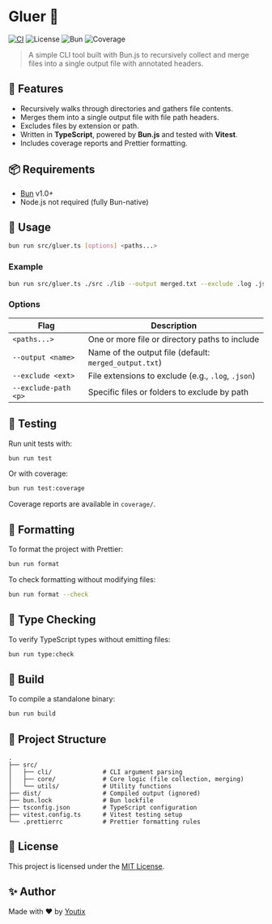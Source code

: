# Gluer 🧷

[![CI](https://github.com/youtix/gluer/actions/workflows/ci.yml/badge.svg)](https://github.com/youtix/gluer/actions/workflows/ci.yml)
![License](https://img.shields.io/badge/license-MIT-blue)
![Bun](https://img.shields.io/badge/bun-v1.0+-green)
![Coverage](https://img.shields.io/badge/coverage-77%25-yellow)

> A simple CLI tool built with Bun.js to recursively collect and merge files into a single output file with annotated headers.

## 🚀 Features

- Recursively walks through directories and gathers file contents.
- Merges them into a single output file with file path headers.
- Excludes files by extension or path.
- Written in **TypeScript**, powered by **Bun.js** and tested with **Vitest**.
- Includes coverage reports and Prettier formatting.

## 📦 Requirements

- [Bun](https://bun.sh) v1.0+
- Node.js not required (fully Bun-native)

## 📄 Usage

```bash
bun run src/gluer.ts [options] <paths...>
```

### Example

```bash
bun run src/gluer.ts ./src ./lib --output merged.txt --exclude .log .json --exclude-path dist
```

### Options

| Flag                 | Description                                            |
| -------------------- | ------------------------------------------------------ |
| `<paths...>`         | One or more file or directory paths to include         |
| `--output <name>`    | Name of the output file (default: `merged_output.txt`) |
| `--exclude <ext>`    | File extensions to exclude (e.g., `.log`, `.json`)     |
| `--exclude-path <p>` | Specific files or folders to exclude by path           |

## 🧪 Testing

Run unit tests with:

```bash
bun run test
```

Or with coverage:

```bash
bun run test:coverage
```

Coverage reports are available in `coverage/`.

## 🧹 Formatting

To format the project with Prettier:

```bash
bun run format
```

To check formatting without modifying files:

```bash
bun run format --check
```

## 🧾 Type Checking

To verify TypeScript types without emitting files:

```bash
bun run type:check
```

## 🔨 Build

To compile a standalone binary:

```bash
bun run build
```

## 📁 Project Structure

```
.
├── src/
│   ├── cli/              # CLI argument parsing
│   ├── core/             # Core logic (file collection, merging)
│   └── utils/            # Utility functions
├── dist/                 # Compiled output (ignored)
├── bun.lock              # Bun lockfile
├── tsconfig.json         # TypeScript configuration
├── vitest.config.ts      # Vitest testing setup
└── .prettierrc           # Prettier formatting rules
```

## 📜 License

This project is licensed under the [MIT License](./LICENSE).

## ✨ Author

Made with ❤️ by [Youtix](https://github.com/youtix)
